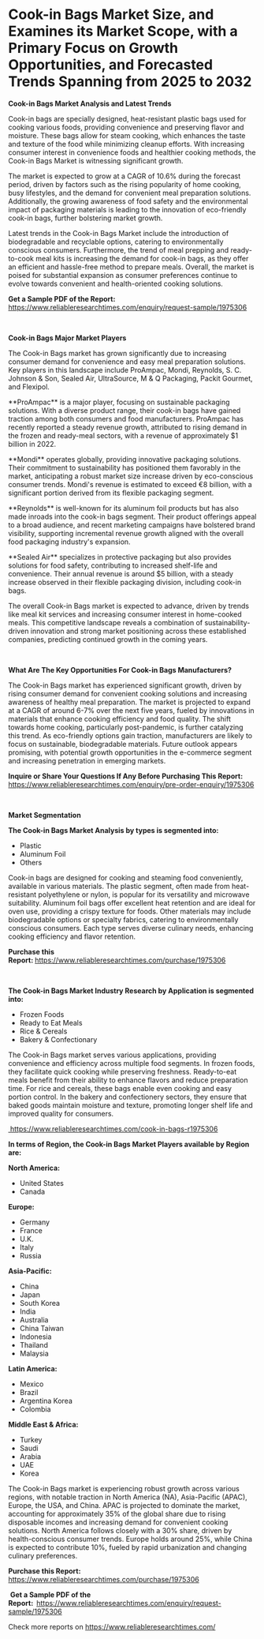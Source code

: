 <p><h1>Cook-in Bags Market Size, and Examines its Market Scope, with a Primary Focus on Growth Opportunities, and Forecasted Trends Spanning from 2025 to 2032</h1></p><p><strong>Cook-in Bags Market Analysis and Latest Trends</strong></p>
<p><p>Cook-in bags are specially designed, heat-resistant plastic bags used for cooking various foods, providing convenience and preserving flavor and moisture. These bags allow for steam cooking, which enhances the taste and texture of the food while minimizing cleanup efforts. With increasing consumer interest in convenience foods and healthier cooking methods, the Cook-in Bags Market is witnessing significant growth.</p><p>The market is expected to grow at a CAGR of 10.6% during the forecast period, driven by factors such as the rising popularity of home cooking, busy lifestyles, and the demand for convenient meal preparation solutions. Additionally, the growing awareness of food safety and the environmental impact of packaging materials is leading to the innovation of eco-friendly cook-in bags, further bolstering market growth.</p><p>Latest trends in the Cook-in Bags Market include the introduction of biodegradable and recyclable options, catering to environmentally conscious consumers. Furthermore, the trend of meal prepping and ready-to-cook meal kits is increasing the demand for cook-in bags, as they offer an efficient and hassle-free method to prepare meals. Overall, the market is poised for substantial expansion as consumer preferences continue to evolve towards convenient and health-oriented cooking solutions.</p></p>
<p><strong>Get a Sample PDF of the Report:&nbsp;</strong> <a href="https://www.reliableresearchtimes.com/enquiry/request-sample/1975306?utm_campaign=2006&utm_medium=2&utm_source=Github&utm_content=ia&utm_term=15012025&utm_id=cook-in-bags">https://www.reliableresearchtimes.com/enquiry/request-sample/1975306</a></p>
<p>&nbsp;</p>
<p><strong>Cook-in Bags Major Market Players</strong></p>
<p><p>The Cook-in Bags market has grown significantly due to increasing consumer demand for convenience and easy meal preparation solutions. Key players in this landscape include ProAmpac, Mondi, Reynolds, S. C. Johnson & Son, Sealed Air, UltraSource, M & Q Packaging, Packit Gourmet, and Flexipol.</p><p>**ProAmpac** is a major player, focusing on sustainable packaging solutions. With a diverse product range, their cook-in bags have gained traction among both consumers and food manufacturers. ProAmpac has recently reported a steady revenue growth, attributed to rising demand in the frozen and ready-meal sectors, with a revenue of approximately $1 billion in 2022.</p><p>**Mondi** operates globally, providing innovative packaging solutions. Their commitment to sustainability has positioned them favorably in the market, anticipating a robust market size increase driven by eco-conscious consumer trends. Mondi's revenue is estimated to exceed €8 billion, with a significant portion derived from its flexible packaging segment.</p><p>**Reynolds** is well-known for its aluminum foil products but has also made inroads into the cook-in bags segment. Their product offerings appeal to a broad audience, and recent marketing campaigns have bolstered brand visibility, supporting incremental revenue growth aligned with the overall food packaging industry's expansion.</p><p>**Sealed Air** specializes in protective packaging but also provides solutions for food safety, contributing to increased shelf-life and convenience. Their annual revenue is around $5 billion, with a steady increase observed in their flexible packaging division, including cook-in bags.</p><p>The overall Cook-in Bags market is expected to advance, driven by trends like meal kit services and increasing consumer interest in home-cooked meals. This competitive landscape reveals a combination of sustainability-driven innovation and strong market positioning across these established companies, predicting continued growth in the coming years.</p></p>
<p>&nbsp;</p>
<p><strong>What Are The Key Opportunities For Cook-in Bags Manufacturers?</strong></p>
<p><p>The Cook-in Bags market has experienced significant growth, driven by rising consumer demand for convenient cooking solutions and increasing awareness of healthy meal preparation. The market is projected to expand at a CAGR of around 6-7% over the next five years, fueled by innovations in materials that enhance cooking efficiency and food quality. The shift towards home cooking, particularly post-pandemic, is further catalyzing this trend. As eco-friendly options gain traction, manufacturers are likely to focus on sustainable, biodegradable materials. Future outlook appears promising, with potential growth opportunities in the e-commerce segment and increasing penetration in emerging markets.</p></p>
<p><strong>Inquire or Share Your Questions If Any Before Purchasing This Report:</strong> <a href="https://www.reliableresearchtimes.com/enquiry/pre-order-enquiry/1975306?utm_campaign=2006&utm_medium=2&utm_source=Github&utm_content=ia&utm_term=15012025&utm_id=cook-in-bags">https://www.reliableresearchtimes.com/enquiry/pre-order-enquiry/1975306</a></p>
<p>&nbsp;</p>
<p><strong>Market Segmentation</strong></p>
<p><strong>The Cook-in Bags Market Analysis by types is segmented into:</strong></p>
<p><ul><li>Plastic</li><li>Aluminum Foil</li><li>Others</li></ul></p>
<p><p>Cook-in bags are designed for cooking and steaming food conveniently, available in various materials. The plastic segment, often made from heat-resistant polyethylene or nylon, is popular for its versatility and microwave suitability. Aluminum foil bags offer excellent heat retention and are ideal for oven use, providing a crispy texture for foods. Other materials may include biodegradable options or specialty fabrics, catering to environmentally conscious consumers. Each type serves diverse culinary needs, enhancing cooking efficiency and flavor retention.</p></p>
<p><strong>Purchase this Report:&nbsp;</strong><a href="https://www.reliableresearchtimes.com/purchase/1975306?utm_campaign=2006&utm_medium=2&utm_source=Github&utm_content=ia&utm_term=15012025&utm_id=cook-in-bags">https://www.reliableresearchtimes.com/purchase/1975306</a></p>
<p>&nbsp;</p>
<p><strong>The Cook-in Bags Market Industry Research by Application is segmented into:</strong></p>
<p><ul><li>Frozen Foods</li><li>Ready to Eat Meals</li><li>Rice & Cereals</li><li>Bakery & Confectionary</li></ul></p>
<p><p>The Cook-in Bags market serves various applications, providing convenience and efficiency across multiple food segments. In frozen foods, they facilitate quick cooking while preserving freshness. Ready-to-eat meals benefit from their ability to enhance flavors and reduce preparation time. For rice and cereals, these bags enable even cooking and easy portion control. In the bakery and confectionery sectors, they ensure that baked goods maintain moisture and texture, promoting longer shelf life and improved quality for consumers.</p></p>
<p><a href="https://www.reliableresearchtimes.com/cook-in-bags-r1975306?utm_campaign=2006&utm_medium=2&utm_source=Github&utm_content=ia&utm_term=15012025&utm_id=cook-in-bags">&nbsp;https://www.reliableresearchtimes.com/cook-in-bags-r1975306</a></p>
<p><strong>In terms of Region, the Cook-in Bags Market Players available by Region are:</strong></p>
<p>
    <p> <strong> North America: </strong>
        <ul>
            <li>United States</li>
            <li>Canada</li>
        </ul>
        </p> 
    <p> <strong> Europe: </strong>
        <ul>
            <li>Germany</li>
            <li>France</li>
            <li>U.K.</li>
            <li>Italy</li>
            <li>Russia</li>
        </ul>
        </p> 
    <p> <strong> Asia-Pacific: </strong>
        <ul>
            <li>China</li>
            <li>Japan</li>
            <li>South Korea</li>
            <li>India</li>
            <li>Australia</li>
            <li>China Taiwan</li>
            <li>Indonesia</li>
            <li>Thailand</li>
            <li>Malaysia</li>
        </ul>
        </p> 
    <p> <strong> Latin America: </strong>
        <ul>
            <li>Mexico</li>
            <li>Brazil</li>
            <li>Argentina Korea</li>
            <li>Colombia</li>
        </ul>
        </p> 
    <p> <strong> Middle East & Africa: </strong>
        <ul>
            <li>Turkey</li>
            <li>Saudi</li>
            <li>Arabia</li>
            <li>UAE</li>
            <li>Korea</li>
        </ul>
    </p>
    </p>
<p><p>The Cook-in Bags market is experiencing robust growth across various regions, with notable traction in North America (NA), Asia-Pacific (APAC), Europe, the USA, and China. APAC is projected to dominate the market, accounting for approximately 35% of the global share due to rising disposable incomes and increasing demand for convenient cooking solutions. North America follows closely with a 30% share, driven by health-conscious consumer trends. Europe holds around 25%, while China is expected to contribute 10%, fueled by rapid urbanization and changing culinary preferences.</p></p>
<p><strong>Purchase this Report: </strong><a href="https://www.reliableresearchtimes.com/purchase/1975306?utm_campaign=2006&utm_medium=2&utm_source=Github&utm_content=ia&utm_term=15012025&utm_id=cook-in-bags">https://www.reliableresearchtimes.com/purchase/1975306</a></p>
<p>&nbsp;<strong>Get a Sample PDF of the Report:&nbsp;&nbsp;</strong><a href="https://www.reliableresearchtimes.com/enquiry/request-sample/1975306?utm_campaign=2006&utm_medium=2&utm_source=Github&utm_content=ia&utm_term=15012025&utm_id=cook-in-bags">https://www.reliableresearchtimes.com/enquiry/request-sample/1975306</a></p>
<p><strong></strong></p>
<p>Check more reports on <a href="https://www.reliableresearchtimes.com/?utm_campaign=2006&utm_medium=2&utm_source=Github&utm_content=ia&utm_term=15012025&utm_id=cook-in-bags">https://www.reliableresearchtimes.com/</a></p>